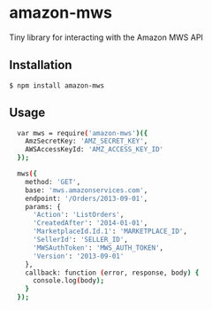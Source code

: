 # amazon-mws
Tiny library for interacting with the Amazon MWS API

## Installation
`$ npm install amazon-mws`

## Usage
```sh
  var mws = require('amazon-mws')({
    AmzSecretKey: 'AMZ_SECRET_KEY',
    AWSAccessKeyId: 'AMZ_ACCESS_KEY_ID'
  });

  mws({
    method: 'GET',
    base: 'mws.amazonservices.com',
    endpoint: '/Orders/2013-09-01',
    params: {
      'Action': 'ListOrders',
      'CreatedAfter': '2014-01-01',
      'MarketplaceId.Id.1': 'MARKETPLACE_ID',
      'SellerId': 'SELLER_ID',
      'MWSAuthToken': 'MWS_AUTH_TOKEN',
      'Version': '2013-09-01'
    },
    callback: function (error, response, body) {
      console.log(body);
    }
  });
```

